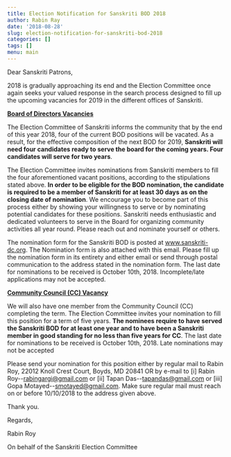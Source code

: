 ```yaml
---
title: Election Notification for Sanskriti BOD 2018
author: Rabin Ray
date: '2018-08-28'
slug: election-notification-for-sanskriti-bod-2018
categories: []
tags: []
menu: main
---
```




Dear Sanskriti Patrons,

2018 is gradually approaching its end and the Election Committee once again seeks your valued response in the search process designed to fill up the upcoming vacancies for 2019 in the different offices of Sanskriti.

<b><u>Board of Directors Vacancies</u></b>

The Election Committee of Sanskriti informs the community that by the end of this year 2018, four of the current BOD positions will be vacated. As a result, for the effective composition of the next BOD for 2019, **Sanskriti will need four candidates ready to serve the board for the coming years. Four candidates will serve for two years**.

The Election Committee invites nominations from Sanskriti members to fill the four aforementioned vacant positions, according to the stipulations stated above. **In order to be eligible for the BOD nomination, the candidate is required to be a member of Sanskriti for at least 30 days as on the closing date of nomination**. We encourage you to become part of this process either by showing your willingness to serve or by nominating potential candidates for these positions. Sanskriti needs enthusiastic and dedicated volunteers to serve in the Board for organizing community activities all year round. Please reach out and nominate yourself or others.

The nomination form for the Sanskriti BOD is posted at
<a href="http://www.sanskriti-dc.org" target="_blank">www.sanskriti-dc.org</a>. The Nomination form is also attached with this email. Please fill up the nomination form in its entirety and either email or send through postal communication to the address stated in the nomination form. The last date for nominations to be received is October 10th, 2018. Incomplete/late applications may not be accepted.



<b><u>Community Council (CC) Vacancy</u></b>

We will also have one member from the Community Council (CC) completing the term. The Election Committee invites your nomination to fill this position for a term of five years. **The nominees require to have served the Sanskriti BOD for at least one year and to have been a Sanskriti member in good standing for no less than five years for CC**. The last date for nominations to be received is October 10th, 2018. Late nominations may not be accepted

Please send your nomination for this position either by regular mail to Rabin Roy, 22012 Knoll Crest Court, Boyds, MD 20841 OR by e-mail to [i] Rabin Roy--[rabingargi@gmail.com](mailto:rabingargi@gmail.com) or [ii] Tapan Das--[tapandas@gmail.com](mailto:tapandas@gmail.com) or [iii] Gopa Motayed--[smotayed@gmail.com](mailto:smotayed@gmail.com). Make sure regular mail must reach on or before 10/10/2018 to the address given above.

Thank you.
<p/>
Regards,
<p/>
Rabin Roy
<p/>
On behalf of the Sanskriti Election Committee




